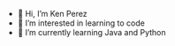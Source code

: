 - 👋 Hi, I’m Ken Perez
- 👀 I’m interested in learning to code
- 🌱 I’m currently learning Java and Python
